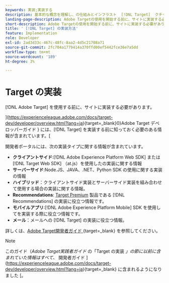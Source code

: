 ```yaml
---
keywords: 実装;実装する
description: 基本的な概念を理解し、の仕組みとインフラスト  [!DNL Target]  クチャとの統合を理解し、訪問者の追跡方法を理解します。
landing-page-description: Adobe Targetの使用を開始する前に、サイトに実装する必要があります。
short-description: Adobe Targetの使用を開始する前に、サイトに実装する必要があります。
title: ' [!DNL Target] の実装方法'
feature: Implementation
role: Developer
exl-id: 2ad3d33c-467c-48fc-8aa2-4d5c21708a71
source-git-commit: 2fc704a1779414a370ffd00ef5442fce36e7a5dd
workflow-type: tm+mt
source-wordcount: '189'
ht-degree: 3%

---
```


# Target の実装

[!DNL Adobe Target] を使用する前に、サイトに実装する必要があります。

](https://experienceleague.adobe.com/docs/target-dev/developer/overview.html?lang=ja){target=_blank}0}Adobe Target デベロッパーガイド } には、[!DNL Target] を実装する前に知っておく必要のある情報が含まれています。[

開発者ポータルには、次の実装タイプに関する情報が含まれています。

* **クライアントサイド**:[!DNL Adobe Experience Platform Web SDK] または [!DNL Target Web SDK] （at.js）を使用したの実装に関する情報
* **サーバーサイド**:Node.JS、JAVA、.NET、Python SDK の使用に関する実装の情報
* **ハイブリッド**：クライアントサイド実装とサーバーサイド実装を組み合わせて使用する場合の実装に関する情報。
* **Recommendations**: [Target Premium](/help/main/c-intro/intro.md#premium) 製品である [!DNL Recommendations] の実装に役立つ情報です。
* **モバイルアプリ**:[!DNL Adobe Experience Platform Mobile] SDK を使用してを実装する際に役立つ情報です。
* **メール**：メールへの [!DNL Target] の実装に役立つ情報。

詳しくは、[Adobe Target開発者ガイド ](https://experienceleague.adobe.com/docs/target-dev/developer/overview.html?lang=ja){target=_blank} を参照してください。

>[!NOTE]
>
>このガイド（*Adobe Target実践者ガイド* の「Target の実装 *」の節に以前に含まれていた情報はすべて、* 開発者ガイド ](https://experienceleague.adobe.com/docs/target-dev/developer/overview.html?lang=ja){target=_blank} に含まれるようになりました [。




